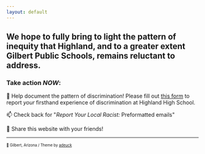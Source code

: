 ```yaml
---
layout: default
---
```

## We hope to fully bring to light the pattern of inequity that Highland, and to a greater extent Gilbert Public Schools, remains reluctant to address.

### Take action *NOW*:

  📝 Help document the pattern of discrimination! Please fill out [this form](https://form.jotform.com/202017830237042) to report *your* firsthand experience of discrimination at Highland High School.
  
  📫 Check back for "*Report Your Local Racist:* Preformatted emails"
  
  🔗 Share this website with your friends!



  
---

 <sup><sub>📍 Gilbert, Arizona / Theme by [adeuck](https://github.com/adueck/good-clean-read)</sub></sup>
